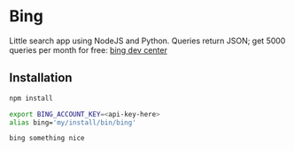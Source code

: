 # Bing
Little search app using NodeJS and Python.
Queries return JSON; get 5000 queries per month for free:
[bing dev center](http://www.bing.com/dev/en-us/dev-center)

## Installation
```bash
npm install

export BING_ACCOUNT_KEY=<api-key-here>
alias bing='my/install/bin/bing'
```
```bash
bing something nice
```
